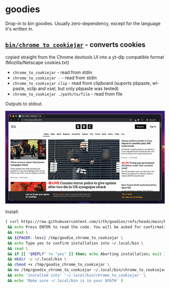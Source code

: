 # goodies

Drop-in to bin goodies. Usually zero-dependency, except for the language it's
written in.

## [`bin/chrome_to_cookiejar`](./bin/chrome_to_cookiejar) - converts cookies
copied straight from the Chrome devtools UI into a yt-dlp compatible format
(Mozilla/Netscape cookies.txt)

- `chrome_to_cookiejar` - read from stdin
- `chrome_to_cookiejar -` - read from stdin
- `chrome_to_cookiejar clip` - read from clipboard (suports pbpaste, wl-paste,
  xclip and xsel, but only pbpaste was tested)
- `chrome_to_cookiejar ./path/to/file` - read from file

Outputs to stdout.

![screencast of chrome_to_cookiejar](./media/chrome_to_cookiejar_1.gif)

Install:
```bash
( curl https://raw.githubusercontent.com/irth/goodies/refs/heads/main/bin/chrome_to_cookiejar -o /tmp/goodie_chrome_to_cookiejar \
 && echo Press ENTER to read the code. You will be asked for confirmation afterwards. \
 && read \
 && ${PAGER:-less} /tmp/goodie_chrome_to_cookiejar \
 && echo Type yes to confirm installation into ~/.local/bin \
 && read \
 && if [[ "$REPLY" != "yes" ]] then; echo Aborting installation; exit 1; fi \
 && mkdir -p ~/.local/bin \
 && chmod +x /tmp/goodie_chrome_to_cookiejar \
 && mv /tmp/goodie_chrome_to_cookiejar ~/.local/bin/chrome_to_cookiejar \
 && echo 'installed into' '~/.local/bin/chrome_to_cookiejar' \
 && echo 'Make sure ~/.local/bin is in your $PATH' )
```
